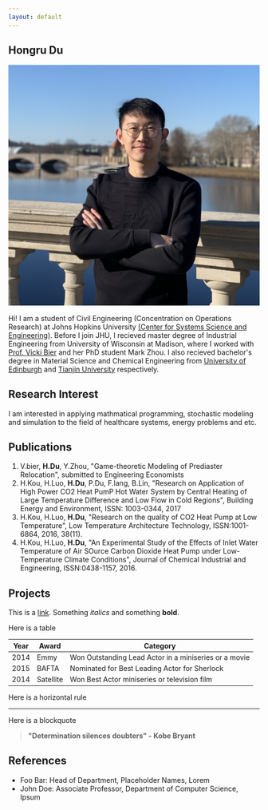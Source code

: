 ```yaml
---
layout: default
---
```


## Hongru Du

<img class="profile-picture" src="hdpicture.jpg">

Hi! I am a student of Civil Engineering (Concentration on Operations Research) at Johns Hopkins University [(Center for Systems Science and Engineering)](https://engineering.jhu.edu/civil/research/systems/). Before I join JHU, I recieved master degree of Industrial Engineering from University of Wisconsin at Madison, where I worked with [Prof. Vicki Bier](https://directory.engr.wisc.edu/ie/faculty/bier_vicki) and her PhD student Mark Zhou. I also recieved bachelor's degree in Material Science and Chemical Engineering from [University of Edinburgh](https://www.ed.ac.uk/) and [Tianjin University](http://www.tju.edu.cn/english/) respectively. 


## Research Interest

I am interested in applying mathmatical programming, stochastic modeling and simulation to the field of healthcare systems, energy problems and etc. 

## Publications
1. V.bier, **H.Du**, Y.Zhou, "Game-theoretic Modeling of Prediaster Relocation", submitted to Engineering Economists
2. H.Kou, H.Luo, **H.Du**, P.Du, F.lang, B.Lin, "Research on Application of High Power CO2 Heat PumP Hot Water System by Central Heating of Large Temperature Difference and Low Flow in Cold Regions", Building Energy and Environment, ISSN: 1003-0344, 2017
3. H.Kou, H.Luo, **H.Du**, "Research on the quality of CO2 Heat Pump at Low Temperature", Low Temperature Architecture Technology, ISSN:1001-6864, 2016, 38(11).
4. H.Kou, H.Luo, **H.Du**, "An Experimental Study of the Effects of Inlet Water Temperature of Air SOurce Carbon Dioxide Heat Pump under Low-Temperature Climate Conditions", Journal of Chemical Industrial and Engineering, ISSN:0438-1157, 2016.

## Projects

This is a [link](http://google.com). Something *italics* and something **bold**.

Here is a table

Year | Award | Category
-----|-------|--------
2014 | Emmy  | Won Outstanding Lead Actor in a miniseries or a movie
2015 | BAFTA | Nominated for Best Leading Actor for Sherlock
2014 | Satellite | Won Best Actor miniseries or television film

Here is a horizontal rule

---

Here is a blockquote

> **"Determination silences doubters" - Kobe Bryant**

## References

* Foo Bar: Head of Department, Placeholder Names, Lorem
* John Doe: Associate Professor, Department of Computer Science, Ipsum
